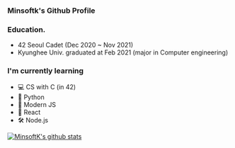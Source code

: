 ### Minsoftk's Github Profile



### Education.
- 42 Seoul Cadet (Dec 2020 ~ Nov 2021)
- Kyunghee Univ. graduated at Feb 2021 (major in Computer engineering)

### I'm currently learning

- 💻 CS with C (in 42)
- 📕 Python
- 🌳 Modern JS
- 🥊 React
- 🛠 Node.js

[![MinsoftK's github stats](https://github-readme-stats.vercel.app/api?username=minsoftk&count_private=true&show_icons=true&theme=buefy&hide=issues,contribs)](https://github.com/anuraghazra/github-readme-stats)

